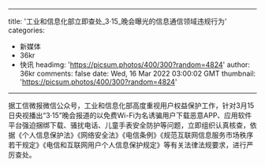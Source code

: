 
---
title: '​工业和信息化部立即查处_3·15_晚会曝光的信息通信领域违规行为'
categories: 
 - 新媒体
 - 36kr
 - 快讯
headimg: 'https://picsum.photos/400/300?random=4824'
author: 36kr
comments: false
date: Wed, 16 Mar 2022 03:00:02 GMT
thumbnail: 'https://picsum.photos/400/300?random=4824'
---

<div>   
据工信微报微信公众号，工业和信息化部高度重视用户权益保护工作，针对3月15日央视播出“3·15”晚会报道的以免费Wi-Fi为名诱骗用户下载恶意APP、应用软件平台强迫捆绑下载、骚扰电话、儿童手表安全防护等问题，立即组织认真核查，依据《个人信息保护法》《网络安全法》《电信条例》《规范互联网信息服务市场秩序若干规定》《电信和互联网用户个人信息保护规定》等有关法律法规要求，进行严厉查处。  
</div>
            